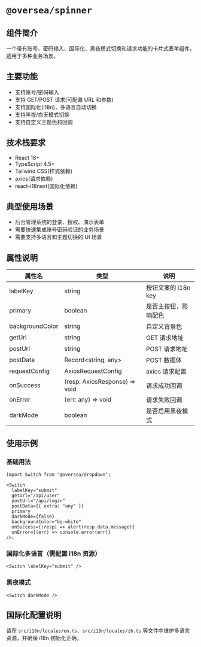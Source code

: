 # `@oversea/spinner`

## 组件简介

一个带有账号、密码输入、国际化、黑夜模式切换和请求功能的卡片式表单组件，适用于多种业务场景。

## 主要功能

- 支持账号/密码输入
- 支持 GET/POST 请求(可配置 URL 和参数)
- 支持国际化(i18n)，多语言自动切换
- 支持黑夜/白天模式切换
- 支持自定义主题色和回调

## 技术栈要求

- React 18+
- TypeScript 4.5+
- Tailwind CSS(样式依赖)
- axios(请求依赖)
- react-i18next(国际化依赖)

## 典型使用场景

- 后台管理系统的登录、授权、演示表单
- 需要快速集成账号密码验证的业务场景
- 需要支持多语言和主题切换的 UI 场景

## 属性说明

| 属性名          | 类型                          | 说明                 |
| --------------- | ----------------------------- | -------------------- |
| labelKey        | string                        | 按钮文案的 i18n key  |
| primary         | boolean                       | 是否主按钮，影响配色 |
| backgroundColor | string                        | 自定义背景色         |
| getUrl          | string                        | GET 请求地址         |
| postUrl         | string                        | POST 请求地址        |
| postData        | Record<string, any>           | POST 数据体          |
| requestConfig   | AxiosRequestConfig            | axios 请求配置       |
| onSuccess       | (resp: AxiosResponse) => void | 请求成功回调         |
| onError         | (err: any) => void            | 请求失败回调         |
| darkMode        | boolean                       | 是否启用黑夜模式     |

## 使用示例

### 基础用法

```tsx
import Switch from "@oversea/dropdown";

<Switch
  labelKey="submit"
  getUrl="/api/user"
  postUrl="/api/login"
  postData={{ extra: "any" }}
  primary
  darkMode={false}
  backgroundColor="bg-white"
  onSuccess={(resp) => alert(resp.data.message)}
  onError={(err) => console.error(err)}
/>;
```

### 国际化多语言（需配置 i18n 资源）

```tsx
<Switch labelKey="submit" />
```

### 黑夜模式

```tsx
<Switch darkMode />
```

## 国际化配置说明

请在 `src/i18n/locales/en.ts`、`src/i18n/locales/zh.ts` 等文件中维护多语言资源，并确保 i18n 初始化正确。

